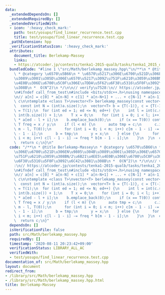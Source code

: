 ```yaml
---
data:
  _extendedDependsOn: []
  _extendedRequiredBy: []
  _extendedVerifiedWith:
  - icon: ':heavy_check_mark:'
    path: test/yosupo/find_linear_recurrence.test.cpp
    title: test/yosupo/find_linear_recurrence.test.cpp
  _pathExtension: hpp
  _verificationStatusIcon: ':heavy_check_mark:'
  attributes:
    document_title: Berlekamp-Massey
    links:
    - https://atcoder.jp/contests/tenka1-2015-qualb/tasks/tenka1_2015_qualB_c
  bundledCode: "#line 1 \"src/Math/berlekamp_massey.hpp\"\n/**\n * @title Berlekamp-Massey\n\
    \ * @category \u6570\u5B66\n * \u6570\u5217\u306E\u6700\u521D\u306EN\u9805\u304B\
    \u3089\u3001\u305D\u306E\u6570\u5217\u3092\u751F\u6210\u3059\u308BN/2\u6B21\u4EE5\
    \u4E0B\u306E\u6700\u5C0F\u306E\u7DDA\u5F62\u6F38\u5316\u5F0F\u3092\u6C42\u3081\
    \u308B\n *  O(N^2)\n */\n\n// verify\u7528:\n// https://atcoder.jp/contests/tenka1-2015-qualb/tasks/tenka1_2015_qualB_c\n\
    \n#ifndef call_from_test\n#include <bits/stdc++.h>\nusing namespace std;\n#endif\n\
    \n// a[n] = c[0] * a[n-N] + c[1] * a[n-N+1] + ... + c[N-1] * a[n-1]\n// return\
    \ c\n\ntemplate <class T>\nvector<T> berlekamp_massey(const vector<T> &a) {\n\
    \  const int N = (int)a.size();\n  vector<T> b = {T(-1)}, c = {T(-1)};\n  T y\
    \ = T(1);\n  for (int ed = 1; ed <= N; ed++) {\n    int l = int(c.size()), m =\
    \ int(b.size()) + 1;\n    T x = 0;\n    for (int i = 0; i < l; i++) x += c[i]\
    \ * a[ed - l + i];\n    b.emplace_back(0);\n    if (x == T(0)) continue;\n   \
    \ T freq = x / y;\n    if (l < m) {\n      auto tmp = c;\n      c.insert(begin(c),\
    \ m - l, T(0));\n      for (int i = 0; i < m; i++) c[m - 1 - i] -= freq * b[m\
    \ - 1 - i];\n      b = tmp;\n      y = x;\n    } else {\n      for (int i = 0;\
    \ i < m; i++) c[l - 1 - i] -= freq * b[m - 1 - i];\n    }\n  }\n  c.pop_back();\n\
    \  return c;\n}\n"
  code: "/**\n * @title Berlekamp-Massey\n * @category \u6570\u5B66\n * \u6570\u5217\
    \u306E\u6700\u521D\u306EN\u9805\u304B\u3089\u3001\u305D\u306E\u6570\u5217\u3092\
    \u751F\u6210\u3059\u308BN/2\u6B21\u4EE5\u4E0B\u306E\u6700\u5C0F\u306E\u7DDA\u5F62\
    \u6F38\u5316\u5F0F\u3092\u6C42\u3081\u308B\n *  O(N^2)\n */\n\n// verify\u7528\
    :\n// https://atcoder.jp/contests/tenka1-2015-qualb/tasks/tenka1_2015_qualB_c\n\
    \n#ifndef call_from_test\n#include <bits/stdc++.h>\nusing namespace std;\n#endif\n\
    \n// a[n] = c[0] * a[n-N] + c[1] * a[n-N+1] + ... + c[N-1] * a[n-1]\n// return\
    \ c\n\ntemplate <class T>\nvector<T> berlekamp_massey(const vector<T> &a) {\n\
    \  const int N = (int)a.size();\n  vector<T> b = {T(-1)}, c = {T(-1)};\n  T y\
    \ = T(1);\n  for (int ed = 1; ed <= N; ed++) {\n    int l = int(c.size()), m =\
    \ int(b.size()) + 1;\n    T x = 0;\n    for (int i = 0; i < l; i++) x += c[i]\
    \ * a[ed - l + i];\n    b.emplace_back(0);\n    if (x == T(0)) continue;\n   \
    \ T freq = x / y;\n    if (l < m) {\n      auto tmp = c;\n      c.insert(begin(c),\
    \ m - l, T(0));\n      for (int i = 0; i < m; i++) c[m - 1 - i] -= freq * b[m\
    \ - 1 - i];\n      b = tmp;\n      y = x;\n    } else {\n      for (int i = 0;\
    \ i < m; i++) c[l - 1 - i] -= freq * b[m - 1 - i];\n    }\n  }\n  c.pop_back();\n\
    \  return c;\n}"
  dependsOn: []
  isVerificationFile: false
  path: src/Math/berlekamp_massey.hpp
  requiredBy: []
  timestamp: '2020-08-11 20:23:42+09:00'
  verificationStatus: LIBRARY_ALL_AC
  verifiedWith:
  - test/yosupo/find_linear_recurrence.test.cpp
documentation_of: src/Math/berlekamp_massey.hpp
layout: document
redirect_from:
- /library/src/Math/berlekamp_massey.hpp
- /library/src/Math/berlekamp_massey.hpp.html
title: Berlekamp-Massey
---
```

